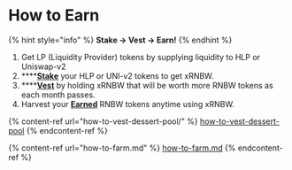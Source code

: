 # How to Earn

{% hint style="info" %}
**Stake → Vest → Earn!**
{% endhint %}

1. Get LP (Liquidity Provider) tokens by supplying liquidity to HLP or Uniswap-v2
2. ****[**Stake**](how-to-farm.md) your HLP or UNI-v2 tokens to get xRNBW. 
3. ****[**Vest**](how-to-vest-dessert-pool/) by holding xRNBW that will be worth more RNBW tokens as each month passes. 
4. Harvest your [**Earned**](how-to-vest-dessert-pool/how-to-claim-harvest.md) RNBW tokens anytime using xRNBW.  

{% content-ref url="how-to-vest-dessert-pool/" %}
[how-to-vest-dessert-pool](how-to-vest-dessert-pool/)
{% endcontent-ref %}

{% content-ref url="how-to-farm.md" %}
[how-to-farm.md](how-to-farm.md)
{% endcontent-ref %}

